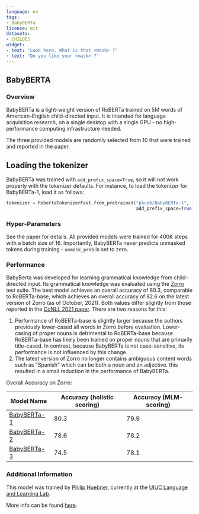 ```yaml
---
language: en
tags:
- BabyBERTa
license: mit
datasets:
- CHILDES
widget:
- text: "Look here. What is that <mask> ?"
- text: "Do you like your <mask> ?"
---
```


## BabyBERTA

### Overview

BabyBERTa is a light-weight version of RoBERTa trained on 5M words of American-English child-directed input.
It is intended for language acquisition research, on a single desktop with a single GPU - no high-performance computing infrastructure needed. 

The three provided models are randomly selected from 10 that were trained and reported in the paper. 

## Loading the tokenizer

BabyBERTa was trained with `add_prefix_space=True`, so it will not work properly with the tokenizer defaults.
For instance, to load the tokenizer for BabyBERTa-1, load it as follows:

```python
tokenizer = RobertaTokenizerFast.from_pretrained("phueb/BabyBERTa-1",
                                                 add_prefix_space=True)
```

### Hyper-Parameters

See the paper for details. 
All provided models were trained for 400K steps with a batch size of 16.
Importantly, BabyBERTa never predicts unmasked tokens during training - `unmask_prob` is set to  zero.


### Performance

BabyBerta was developed for learning grammatical knowledge from child-directed input. 
Its grammatical knowledge was evaluated using the [Zorro](https://github.com/phueb/Zorro) test suite.
The best model achieves an overall accuracy of 80.3, 
comparable to RoBERTa-base, which achieves an overall accuracy of 82.6 on the latest version of Zorro (as of October, 2021).
Both values differ slightly from those reported in the [CoNLL 2021 paper](https://aclanthology.org/2021.conll-1.49/). 
There are two reasons for this:
1. Performance of RoBERTa-base is slightly larger because the authors previously lower-cased all words in Zorro before evaluation.
Lower-casing of proper nouns is detrimental to RoBERTa-base because RoBERTa-base has likely been trained on proper nouns that are primarily title-cased.
In contrast, because BabyBERTa is not case-sensitive, its performance is not influenced by this change.
2. The latest version of Zorro no longer contains ambiguous content words such as "Spanish" which can be both a noun and an adjective.
 this resulted in a small reduction in the performance of BabyBERTa.
 
Overall Accuracy on Zorro:
 
| Model Name                             | Accuracy (holistic scoring)  | Accuracy (MLM-scoring) | 
|----------------------------------------|------------------------------|------------|
| [BabyBERTa-1][link-BabyBERTa-1]        | 80.3                         | 79.9       | 
| [BabyBERTa-2][link-BabyBERTa-2]        | 78.6                         | 78.2       | 
| [BabyBERTa-3][link-BabyBERTa-3]        | 74.5                         | 78.1       | 



### Additional Information

This model was trained by [Philip Huebner](https://philhuebner.com), currently at the [UIUC Language and Learning Lab](http://www.learninglanguagelab.org).

More info can be found [here](https://github.com/phueb/BabyBERTa).


[link-BabyBERTa-1]: https://huggingface.co/phueb/BabyBERTa-1
[link-BabyBERTa-2]: https://huggingface.co/phueb/BabyBERTa-2
[link-BabyBERTa-3]: https://huggingface.co/phueb/BabyBERTa-3
